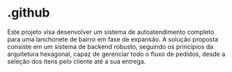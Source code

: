 # .github
Este projeto visa desenvolver um sistema de autoatendimento completo para uma lanchonete de bairro em fase de expansão. A solução proposta consiste em um sistema de backend robusto, seguindo os princípios da arquitetura hexagonal, capaz de gerenciar todo o fluxo de pedidos, desde a seleção dos itens pelo cliente até a sua entrega.
